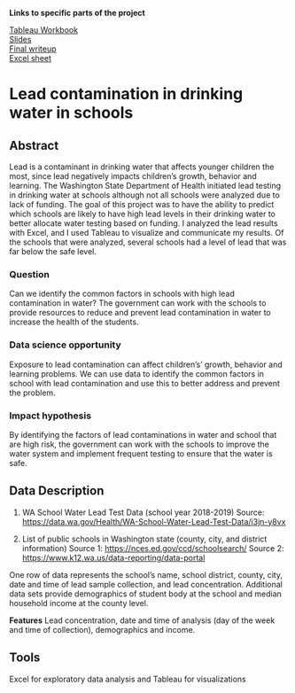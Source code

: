 **Links to specific parts of the project**

[Tableau Workbook](https://public.tableau.com/app/profile/jing4059/viz/Drinkingwaterinschools/Leaddashboard?publish=yes) <br>
[Slides](https://github.com/lee-jin81/metis_project_3_business/blob/main/Slides_business_lead.pdf) <br>
[Final writeup](https://github.com/lee-jin81/metis_project_3_business/blob/main/3.Final%20writeup.pdf) <br>
[Excel sheet](https://github.com/lee-jin81/metis_project_3_business/blob/main/Project_3_v14.xlsx) <br>

# Lead contamination in drinking water in schools
## Abstract 
Lead is a contaminant in drinking water that affects younger children the most, since lead negatively impacts children’s growth, behavior and learning. The Washington State Department of Health initiated lead testing in drinking water at schools although not all schools were analyzed due to lack of funding. The goal of this project was to have the ability to predict which schools are likely to have high lead levels in their drinking water to better allocate water testing based on funding. I analyzed the lead results with Excel, and I used Tableau to visualize and communicate my results. Of the schools that were analyzed, several schools had a level of lead that was far below the safe level.

### Question
Can we identify the common factors in schools with high lead contamination in water?
The government can work with the schools to provide resources to reduce and prevent lead contamination in water to increase the health of the students.

### Data science opportunity
Exposure to lead contamination can affect children’s’ growth, behavior and learning problems. 
We can use data to identify the common factors in school with lead contamination and use this to better address and prevent the problem. 

### Impact hypothesis
By identifying the factors of lead contaminations in water and school that are high risk, the government can work with the schools to improve the water system and implement frequent testing to ensure that the water is safe. 

## Data Description
1.	WA School Water Lead Test Data (school year 2018-2019)
Source: https://data.wa.gov/Health/WA-School-Water-Lead-Test-Data/i3jn-y8vx

2.	List of public schools in Washington state (county, city, and district information)
Source 1: https://nces.ed.gov/ccd/schoolsearch/
Source 2: https://www.k12.wa.us/data-reporting/data-portal

One row of data represents the school’s name, school district, county, city, date and time of lead sample collection, and lead concentration. Additional data sets provide demographics of student body at the school and median household income at the county level. 

**Features**
Lead concentration, date and time of analysis (day of the week and time of collection), demographics and income.

## Tools
Excel for exploratory data analysis and Tableau for visualizations

